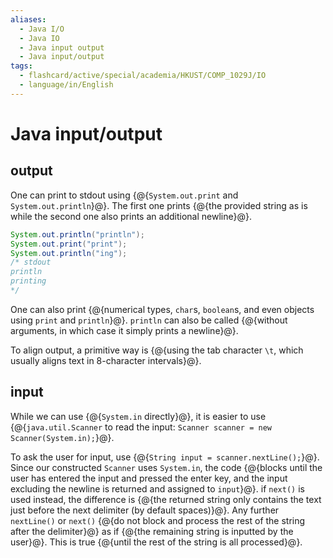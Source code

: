 ```yaml
---
aliases:
  - Java I/O
  - Java IO
  - Java input output
  - Java input/output
tags:
  - flashcard/active/special/academia/HKUST/COMP_1029J/IO
  - language/in/English
---
```


# Java input/output

## output

One can print to stdout using {@{`System.out.print` and `System.out.println`}@}. The first one prints {@{the provided string as is while the second one also prints an additional newline}@}.

```Java
System.out.println("println");
System.out.print("print");
System.out.println("ing");
/* stdout
println
printing
*/
```

One can also print {@{numerical types, `char`s, `boolean`s, and even objects using `print` and `println`}@}. `println` can also be called {@{without arguments, in which case it simply prints a newline}@}.

To align output, a primitive way is {@{using the tab character `\t`, which usually aligns text in 8-character intervals}@}.

## input

While we can use {@{`System.in` directly}@}, it is easier to use {@{`java.util.Scanner` to read the input: `Scanner scanner = new Scanner(System.in);`}@}.

To ask the user for input, use {@{`String input = scanner.nextLine();`}@}. Since our constructed `Scanner` uses `System.in`, the code {@{blocks until the user has entered the input and pressed the enter key, and the input excluding the newline is returned and assigned to `input`}@}. if `next()` is used instead, the difference is {@{the returned string only contains the text just before the next delimiter \(by default spaces\)}@}. Any further `nextLine()` or `next()` {@{do not block and process the rest of the string after the delimiter}@} as if {@{the remaining string is inputted by the user}@}. This is true {@{until the rest of the string is all processed}@}.
